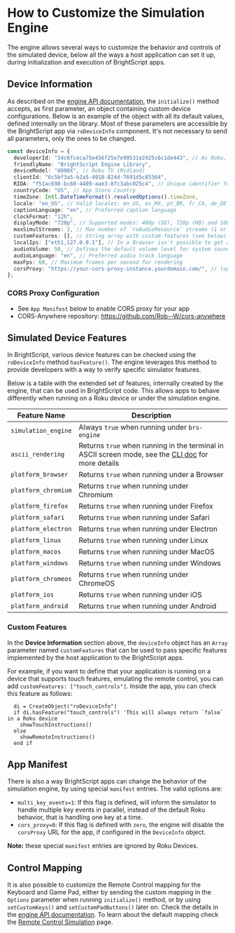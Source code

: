# How to Customize the Simulation Engine

The engine allows several ways to customize the behavior and controls of the simulated device, below all the ways a host application can set it up, during initialization and execution of BrightScript apps.

## Device Information

As described on the [engine API documentation](engine-api.md), the `initialize()` method accepts, as first parameter, an object containing custom device configurations. Below is an example of the object with all its default values, defined internally on the library. Most of these parameters are accessible by the BrightScript app via `roDeviceInfo` component. It's not necessary to send all parameters, only the ones to be changed.

```ts
const deviceInfo = {
  developerId: "34c6fceca75e456f25e7e99531e2425c6c1de443", // As Roku, this ID segregates Registry data (can't be empty or have a dot)
  friendlyName: "BrightScript Engine Library",
  deviceModel: "8000X", // Roku TV (Midland)
  clientId: "6c5bf3a5-b2a5-4918-824d-7691d5c85364",
  RIDA: "f51ac698-bc60-4409-aae3-8fc3abc025c4", // Unique identifier for advertisement tracking
  countryCode: "US", // App Store Country
  timeZone: Intl.DateTimeFormat().resolvedOptions().timeZone,
  locale: "en_US", // Valid locales: en_US, es_MX, pt_BR, fr_CA, de_DE
  captionLanguage: "en", // Preferred caption language
  clockFormat: "12h",
  displayMode: "720p", // Supported modes: 480p (SD), 720p (HD) and 1080p (FHD)
  maxSimulStreams: 2, // Max number of `roAudioResource` streams (1 or 2)
  customFeatures: [], // String array with custom features (see below)
  localIps: ["eth1,127.0.0.1"], // In a Browser isn't possible to get a real IP, populate it on NodeJS or Electron
  audioVolume: 50, // Defines the default volume level for system sounds - valid: (0-100)
  audioLanguage: "en", // Preferred audio track language
  maxFps: 60, // Maximum frames per second for rendering
  corsProxy: "https://your-cors-proxy-instance.yourdomain.com/", // (optional) Add your CORS-Anywhere URL here
};
```

### CORS Proxy Configuration

* See `App Manifest` below to enable CORS proxy for your app
* CORS-Anywhere repository: <https://github.com/Rob--W/cors-anywhere>

## Simulated Device Features

In BrightScript, various device features can be checked using the `roDeviceInfo` method `hasFeature()`. The engine leverages this method to provide developers with a way to verify specific simulator features.

Below is a table with the extended set of features, internally created by the engine, that can be used in BrightScript code. This allows apps to behave differently when running on a Roku device or under the simulation engine.

| Feature Name | Description |
|--------------|-------------|
| `simulation_engine` | Always `true` when running under `brs-engine` |
| `ascii_rendering` | Returns `true` when running in the terminal in ASCII screen mode, see the [CLI doc](run-as-cli.md) for more details |
| `platform_browser` | Returns `true` when running under a Browser |
| `platform_chromium` | Returns `true` when running under Chromium |
| `platform_firefox` | Returns `true` when running under Firefox |
| `platform_safari` | Returns `true` when running under Safari |
| `platform_electron` | Returns `true` when running under Electron |
| `platform_linux` | Returns `true` when running under Linux |
| `platform_macos` | Returns `true` when running under MacOS |
| `platform_windows` | Returns `true` when running under Windows |
| `platform_chromeos` | Returns `true` when running under ChromeOS |
| `platform_ios` | Returns `true` when running under iOS |
| `platform_android` | Returns `true` when running under Android |

### Custom Features

In the **Device Information** section above, the `deviceInfo` object has an `Array` parameter named `customFeatures` that can be used to pass specific features implemented by the host application to the BrightScript apps.

For example, if you want to define that your application is running on a device that supports touch features, emulating the remote control, you can add `customFeatures: ["touch_controls"]`. Inside the app, you can check this feature as follows:

```brs
  di = CreateObject("roDeviceInfo")
  if di.hasFeature("touch_controls") 'This will always return `false` in a Roku device
    showTouchInstructions()
  else
    showRemoteInstructions()
  end if
```

## App Manifest

There is also a way BrightScript apps can change the behavior of the simulation engine, by using special `manifest` entries. The valid options are:

* `multi_key_events=1`: If this flag is defined, will inform the simulator to handle multiple key events in parallel, instead of the default Roku behavior, that is handling one key at a time.
* `cors_proxy=0`: If this flag is defined with `zero`, the engine will disable the `corsProxy` URL for the app, if configured in the `DeviceInfo` object.

**Note:** these special `manifest` entries are ignored by Roku Devices.

## Control Mapping

It is also possible to customize the Remote Control mapping for the Keyboard and Game Pad, either by sending the custom mapping in the `Options` parameter when running `initialize()` method, or by using `setCustomKeys()` and `setCustomPadButtons()` later on. Check the details in the [engine API documentation](engine-api.md). To learn about the default mapping check the [Remote Control Simulation](./remote-control.md) page.
